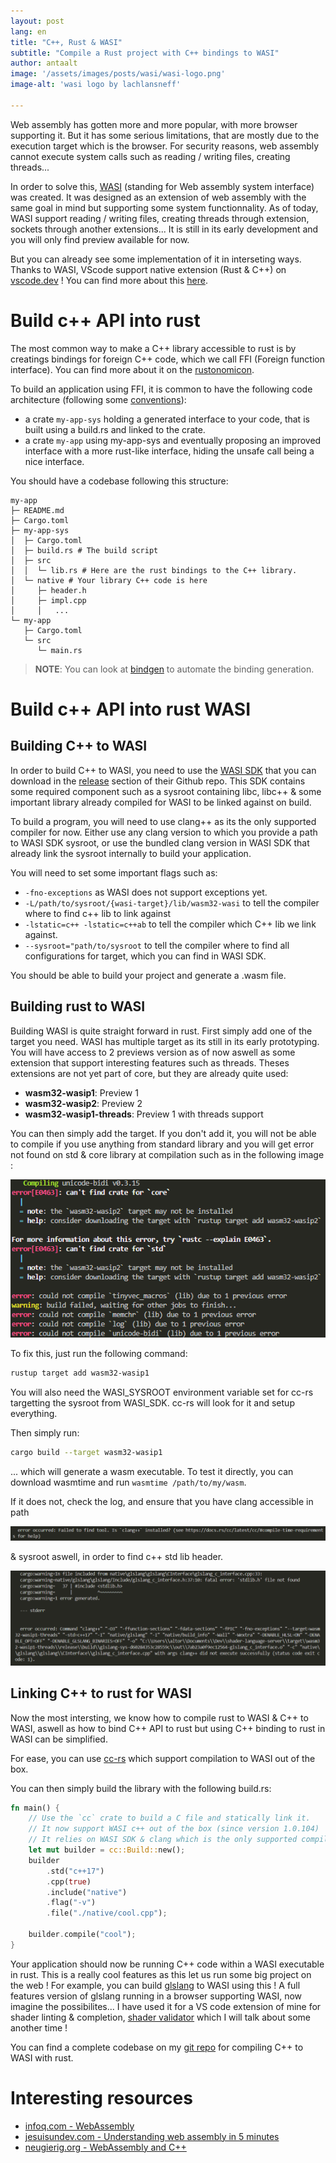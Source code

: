 ```yaml
---
layout: post
lang: en
title: "C++, Rust & WASI"
subtitle: "Compile a Rust project with C++ bindings to WASI"
author: antaalt
image: '/assets/images/posts/wasi/wasi-logo.png'
image-alt: 'wasi logo by lachlansneff'

---
```


Web assembly has gotten more and more popular, with more browser supporting it. But it has some serious limitations, that are mostly due to the execution target which is the browser. For security reasons, web assembly cannot execute system calls such as reading / writing files, creating threads...

In order to solve this, [WASI](https://wasi.dev/) (standing for Web assembly system interface) was created. It was designed as an extension of web assembly with the same goal in mind but supporting some system functionnality. As of today, WASI support reading / writing files, creating threads through extension, sockets through another extensions... It is still in its early development and you will only find preview available for now.

But you can already see some implementation of it in interseting ways. Thanks to WASI, VScode support native extension (Rust & C++) on [vscode.dev](https://vscode.dev/) ! You can find more about this [here](https://code.visualstudio.com/blogs/2023/06/05/vscode-wasm-wasi).

# Build c++ API into rust

The most common way to make a C++ library accessible to rust is by creatings bindings for foreign C++ code, which we call FFI (Foreign function interface). You can find more about it on the [rustonomicon](https://doc.rust-lang.org/nomicon/ffi.html).

To build an application using FFI, it is common to have the following code architecture (following some [conventions](https://doc.rust-lang.org/cargo/reference/build-scripts.html#the-links-manifest-key)):
- a crate `my-app-sys` holding a generated interface to your code, that is built using a build.rs and linked to the crate.
- a crate `my-app` using my-app-sys and eventually proposing an improved interface with a more rust-like interface, hiding the unsafe call being a nice interface.


You should have a codebase following this structure:

```shell
my-app
├─ README.md
├─ Cargo.toml
├─ my-app-sys
│  ├─ Cargo.toml
│  ├─ build.rs # The build script
│  ├─ src
│  │  └─ lib.rs # Here are the rust bindings to the C++ library. 
│  └─ native # Your library C++ code is here
│     ├─ header.h
│     ├─ impl.cpp
│     │   ...
└─ my-app
   ├─ Cargo.toml
   └─ src
      └─ main.rs
```

> **NOTE**: You can look at [bindgen](https://github.com/rust-lang/rust-bindgen) to automate the binding generation.


# Build c++ API into rust WASI

## Building C++ to WASI

In order to build C++ to WASI, you need to use the [WASI SDK](https://github.com/WebAssembly/wasi-sdk) that you can download in the [release](https://github.com/WebAssembly/wasi-sdk/releases) section of their Github repo. This SDK contains some required component such as a sysroot containing libc, libc++ & some important library already compiled for WASI to be linked against on build.

To build a program, you will need to use clang++ as its the only supported compiler for now. Either use any clang version to which you provide a path to WASI SDK sysroot, or use the bundled clang version in WASI SDK that already link the sysroot internally to build your application.

You will need to set some important flags such as: 

- `-fno-exceptions` as WASI does not support exceptions yet. 
- `-L/path/to/sysroot/{wasi-target}/lib/wasm32-wasi` to tell the compiler where to find c++ lib to link against
- `-lstatic=c++ -lstatic=c++ab` to tell the compiler which C++ lib we link against.
- `--sysroot="path/to/sysroot` to tell the compiler where to find all configurations for target, which you can find in WASI SDK.

You should be able to build your project and generate a .wasm file.

## Building rust to WASI

Building WASI is quite straight forward in rust. First simply add one of the target you need. WASI has multiple target as its still in its early prototyping. You will have access to 2 previews version as of now aswell as some extension that support interesting features such as threads. Theses extensions are not yet part of core, but they are already quite used:

- **wasm32-wasip1**: Preview 1
- **wasm32-wasip2**: Preview 2
- **wasm32-wasip1-threads**: Preview 1 with threads support

You can then simply add the target. If you don't add it, you will not be able to compile if you use anything from standard library and you will get error not found on std & core library at compilation such as in the following image :

![no-target-installed](/assets/images/posts/wasi/invalid-target.png)

To fix this, just run the following command:

```sh
rustup target add wasm32-wasip1
```

You will also need the WASI_SYSROOT environment variable set for cc-rs targetting the sysroot from WASI_SDK. cc-rs will look for it and setup everything.

Then simply run:

```sh
cargo build --target wasm32-wasip1
```
... which will generate a wasm executable. To test it directly, you can download wasmtime and run `wasmtime /path/to/my/wasm`.

If it does not, check the log, and ensure that you have clang accessible in path 

![clang-not-found](/assets/images/posts/wasi/clang-not-found.png)

& sysroot aswell, in order to find c++ std lib header.

![no-target-installed](/assets/images/posts/wasi/no-sysroot.png)


## Linking C++ to rust for WASI

Now the most intersting, we know how to compile rust to WASI & C++ to WASI, aswell as how to bind C++ API to rust but using C++ binding to rust in WASI can be simplified.

For ease, you can use [cc-rs](https://github.com/rust-lang/cc-rs) which support compilation to WASI out of the box.

You can then simply build the library with the following build.rs:

```rust
fn main() {
    // Use the `cc` crate to build a C file and statically link it.
    // It now support WASI c++ out of the box (since version 1.0.104)
    // It relies on WASI SDK & clang which is the only supported compiler as of today.
    let mut builder = cc::Build::new();
    builder
        .std("c++17")
        .cpp(true)
        .include("native")
        .flag("-v")
        .file("./native/cool.cpp");

    builder.compile("cool");
}
```

Your application should now be running C++ code within a WASI executable in rust. This is a really cool features as this let us run some big project on the web ! For example, you can build [glslang](https://github.com/KhronosGroup/glslang) to WASI using this ! A full features version of glslang running in a browser supporting WASI, now imagine the possibilites... I have used it for a VS code extension of mine for shader linting & completion, [shader validator](https://github.com/antaalt/shader-validator) which I will talk about some another time !

You can find a complete codebase on my [git repo](https://github.com/antaalt/wasi-rust-with-cpp-bindings) for compiling C++ to WASI with rust.


# Interesting resources

- [infoq.com - WebAssembly](https://www.infoq.com/presentations/webassembly-intro/)
- [jesuisundev.com - Understanding web assembly in 5 minutes](https://www.jesuisundev.com/en/understand-webassembly-in-5-minutes/)
- [neugierig.org - WebAssembly and C++](https://neugierig.org/software/blog/2022/06/wasm-c++.html)